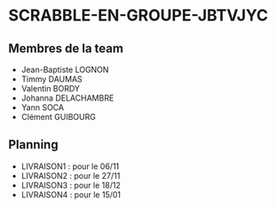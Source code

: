 # SCRABBLE-EN-GROUPE-JBTVJYC

## Membres de la team

- Jean-Baptiste LOGNON
- Timmy DAUMAS
- Valentin BORDY
- Johanna DELACHAMBRE
- Yann SOCA
- Clément GUIBOURG


## Planning

- LIVRAISON1 : pour le 06/11
- LIVRAISON2 : pour le 27/11
- LIVRAISON3 : pour le 18/12
- LIVRAISON4 : pour le  15/01

